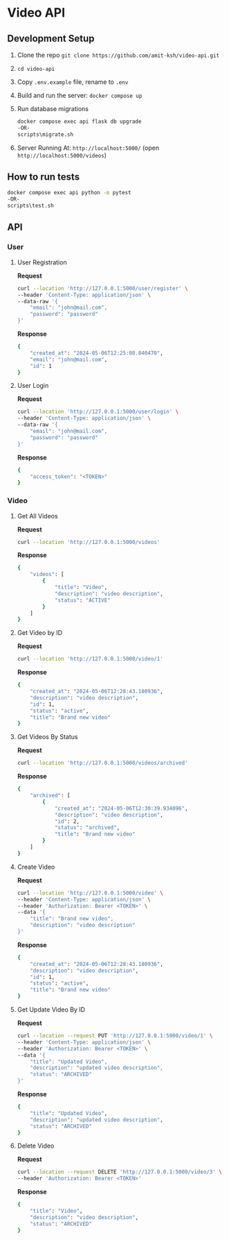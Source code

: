 # Video API

## Development Setup

1. Clone the repo
    `git clone https://github.com/amit-ksh/video-api.git`

1. `cd video-api`

1. Copy `.env.example` file, rename to `.env`

1. Build and run the server: `docker compose up`

1. Run database migrations

    ```bash
    docker compose exec api flask db upgrade
    -OR-
    scripts\migrate.sh
    ```

1. Server Running At: `http://localhost:5000/` (open `http://localhost:5000/videos`)

## How to run tests

```bash
docker compose exec api python -m pytest
-OR-
scripts\test.sh
```

## API

### User

1. User Registration

    **Request**

    ```bash
    curl --location 'http://127.0.0.1:5000/user/register' \
    --header 'Content-Type: application/json' \
    --data-raw '{
        "email": "john@mail.com",
        "password": "password"
    }'
    ```

    **Response**

    ```bash
    {
        "created_at": "2024-05-06T12:25:08.840470",
        "email": "john@mail.com",
        "id": 1
    }
    ```

1. User Login

    **Request**

    ```bash
    curl --location 'http://127.0.0.1:5000/user/login' \
    --header 'Content-Type: application/json' \
    --data-raw '{
        "email": "john@mail.com",
        "password": "password"
    }'
    ```

    **Response**

    ```bash
    {
        "access_token": "<TOKEN>"
    }
    ```

### Video

1. Get All Videos

    **Request**

    ```bash
    curl --location 'http://127.0.0.1:5000/videos'
    ```

    **Response**

    ```bash
    {
        "videos": [
            {
                "title": "Video",
                "description": "video description",
                "status": "ACTIVE"
            }
        ]
    }
    ```

1. Get Video by ID

    **Request**

    ```bash
    curl --location 'http://127.0.0.1:5000/video/1'
    ```

    **Response**

    ```bash
    {
        "created_at": "2024-05-06T12:28:43.180936",
        "description": "video description",
        "id": 1,
        "status": "active",
        "title": "Brand new video"
    }
    ```

1. Get Videos By Status

    **Request**

    ```bash
    curl --location 'http://127.0.0.1:5000/videos/archived'
    ```

    **Response**

    ```bash
    {
        "archived": [
            {
                "created_at": "2024-05-06T12:30:39.934096",
                "description": "video description",
                "id": 2,
                "status": "archived",
                "title": "Brand new video"
            }
        ]
    }
    ```

1. Create Video

    **Request**

    ```bash
    curl --location 'http://127.0.0.1:5000/video' \
    --header 'Content-Type: application/json' \
    --header 'Authorization: Bearer <TOKEN>' \
    --data '{
        "title": "Brand new video",
        "description": "video description"
    }'
    ```

    **Response**

    ```bash
    {
        "created_at": "2024-05-06T12:28:43.180936",
        "description": "video description",
        "id": 1,
        "status": "active",
        "title": "Brand new video"
    }
    ```

1. Get Update Video By ID

    **Request**

    ```bash
    curl --location --request PUT 'http://127.0.0.1:5000/video/1' \
    --header 'Content-Type: application/json' \
    --header 'Authorization: Bearer <TOKEN>' \
    --data '{
        "title": "Updated Video",
        "description": "updated video description",
        "status": "ARCHIVED"
    }'
    ```

    **Response**

    ```bash
    {
        "title": "Updated Video",
        "description": "updated video description",
        "status": "ARCHIVED"
    }
    ```

1. Delete Video

    **Request**

    ```bash
    curl --location --request DELETE 'http://127.0.0.1:5000/video/3' \
    --header 'Authorization: Bearer <TOKEN>'
    ```

    **Response**

    ```bash
    {
        "title": "Video",
        "description": "video description",
        "status": "ARCHIVED"
    }
    ```
